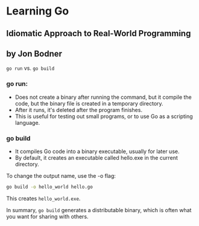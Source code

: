 # Learning Go
## Idiomatic Approach to Real-World Programming
## by Jon Bodner

`go run` vs. `go build`

### go run:
- Does not create a binary after running the command, but it compile the code, but the binary file is created in a temporary directory.
- After it runs, it's deleted after the program finishes.
- This is useful for testing out small programs, or to use Go as a scripting language.

### go build
- It compiles Go code into a binary executable, usually for later use.
- By default, it creates an executable called hello.exe in the current directory.

To change the output name, use the -o flag:
```bash
go build -o hello_world hello.go
```
This creates `hello_world.exe`.

In summary, `go build` generates a distributable binary, which is often what you want for sharing with others.
